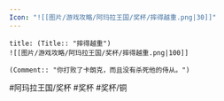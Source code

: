 ```yaml
---
Icon: "![[图片/游戏攻略/阿玛拉王国/奖杯/摔得越重.png|30]]"
---
```

```ad-common-bronze-trophy
title: (Title:: "摔得越重")
![[图片/游戏攻略/阿玛拉王国/奖杯/摔得越重.png|100]]

(Comment:: "你打败了卡朗克，而且没有杀死他的侍从。")
```

#阿玛拉王国/奖杯 #奖杯 #奖杯/铜
